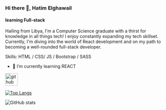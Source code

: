 ### Hi there 👋, Hatim Elghawail
#### learning Full-stack
Hailing from Libya, I'm a Computer Science graduate with a thirst for knowledge in all things tech! I enjoy constantly expanding my tech skillset. Currently, I'm diving into the world of React development and on my path to becoming a well-rounded full-stack developer.

Skills: HTML / CSS/ JS / Bootstrap / SASS

- 🌱 I’m currently learning REACT 


[<img src='https://cdn.jsdelivr.net/npm/simple-icons@3.0.1/icons/github.svg' alt='github' height='40'>](https://github.com/Hatim-Gw)  

[![Top Langs](https://github-readme-stats.vercel.app/api/top-langs/?username=Hatim-Gw)](https://github.com/anuraghazra/github-readme-stats)

![GitHub stats](https://github-readme-stats.vercel.app/api?username=Hatim-Gw&show_icons=true)  

